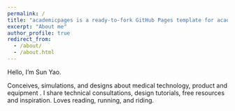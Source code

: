 ```yaml
---
permalink: /
title: "academicpages is a ready-to-fork GitHub Pages template for academic personal websites"
excerpt: "About me"
author_profile: true
redirect_from: 
  - /about/
  - /about.html
---
```


Hello, I’m Sun Yao.

Conceives, simulations, and designs about medical technology, product and equipment . I share technical consultations, design tutorials, free resources and inspiration. Loves reading, running, and riding.
